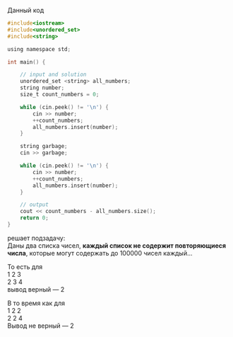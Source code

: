 Данный код

```objectivec
#include<iostream>
#include<unordered_set>
#include<string>

using namespace std;

int main() {

    // input and solution
    unordered_set <string> all_numbers;
    string number;
    size_t count_numbers = 0;

    while (cin.peek() != '\n') {
        cin >> number;
        ++count_numbers;
        all_numbers.insert(number);
    }

    string garbage;
    cin >> garbage;

    while (cin.peek() != '\n') {
        cin >> number;
        ++count_numbers;
        all_numbers.insert(number);
    }

    // output
    cout << count_numbers - all_numbers.size();
    return 0;
}
```

 решает подзадачу:  
 Даны два списка чисел, **каждый список не содержит повторяющиеся числа**, которые могут содержать до 100000 чисел каждый...
 
То есть для  
1 2 3  
2 3 4  
вывод верный — 2


В то время как для  
1 2 2  
2 2 4  
Вывод не верный — 2

